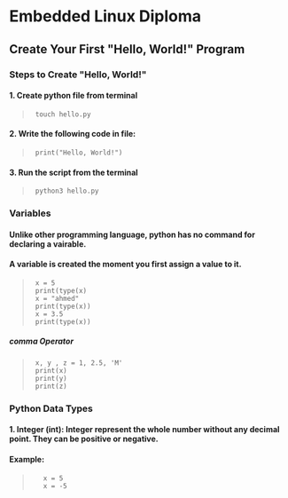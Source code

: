 # Embedded Linux Diploma

## Create Your First "Hello, World!" Program

### Steps to Create "Hello, World!"

#### 1. Create python file from terminal
>      touch hello.py
#### 2. Write the following code in file:
>      print("Hello, World!")
#### 3. Run the script from the terminal
>      python3 hello.py
### Variables
#### Unlike other programming language, python has no command for declaring a vairable.
#### A variable is created the moment you first assign a value to it.
>      x = 5
>      print(type(x)
>      x = "ahmed"
>      print(type(x))
>      x = 3.5
>      print(type(x))
##### comma Operator
>      x, y , z = 1, 2.5, 'M'
>      print(x)
>      print(y)
>      print(z)
### Python Data Types
#### 1. Integer (int): Integer represent the whole number without any decimal point. They can be positive or negative.
#### Example:
>        x = 5
>        x = -5
